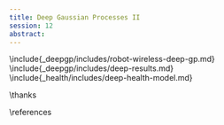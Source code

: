 ```yaml
---
title: Deep Gaussian Processes II
session: 12
abstract:
---
```


\include{_deepgp/includes/robot-wireless-deep-gp.md}
\include{_deepgp/includes/deep-results.md}
\include{_health/includes/deep-health-model.md}

\thanks

\references
